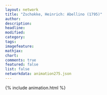 ```yaml
---
layout: network
title: "Zschokke, Heinrich: Abellino (1795)"
author:
description:
headline:
modified:
category:
tags:
imagefeature: 
mathjax: 
chart: 
comments: true
featured: false
list: false
networkdata: animation275.json
---
```

{% include animation.html %}
